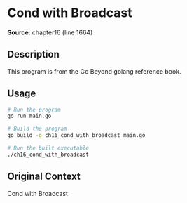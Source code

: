 # Cond with Broadcast

**Source**: chapter16 (line 1664)

## Description

This program is from the Go Beyond golang reference book.

## Usage

```bash
# Run the program
go run main.go

# Build the program
go build -o ch16_cond_with_broadcast main.go

# Run the built executable
./ch16_cond_with_broadcast
```

## Original Context

Cond with Broadcast
